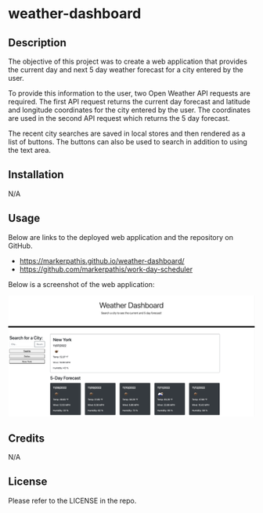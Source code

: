 # weather-dashboard

## Description

The objective of this project was to create a web application that provides the current day and next 5 day weather forecast for a city entered by the user.

To provide this information to the user, two Open Weather API requests are required. The first API request returns the current day forecast and latitude and longitude coordinates for the city entered by the user. The coordinates are used in the second API request which returns the 5 day forecast.

The recent city searches are saved in local stores and then rendered as a list of buttons. The buttons can also be used to search in addition to using the text area.

## Installation

N/A

## Usage

Below are links to the deployed web application and the repository on GitHub.

- https://markerpathis.github.io/weather-dashboard/
- https://github.com/markerpathis/work-day-scheduler

Below is a screenshot of the web application:

![alt text](/Assets/images/weatherDashboard.png)

## Credits

N/A

## License

Please refer to the LICENSE in the repo.
